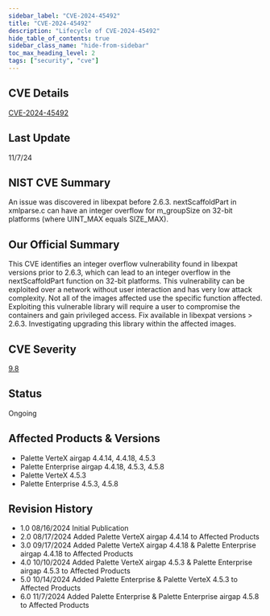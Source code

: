 ```yaml
---
sidebar_label: "CVE-2024-45492"
title: "CVE-2024-45492"
description: "Lifecycle of CVE-2024-45492"
hide_table_of_contents: true
sidebar_class_name: "hide-from-sidebar"
toc_max_heading_level: 2
tags: ["security", "cve"]
---
```


## CVE Details

[CVE-2024-45492](https://nvd.nist.gov/vuln/detail/CVE-2024-45492)

## Last Update

11/7/24

## NIST CVE Summary

An issue was discovered in libexpat before 2.6.3. nextScaffoldPart in xmlparse.c can have an integer overflow for
m_groupSize on 32-bit platforms (where UINT_MAX equals SIZE_MAX).

## Our Official Summary

This CVE identifies an integer overflow vulnerability found in libexpat versions prior to 2.6.3, which can lead to an
integer overflow in the nextScaffoldPart function on 32-bit platforms. This vulnerability can be exploited over a
network without user interaction and has very low attack complexity. Not all of the images affected use the specific
function affected. Exploiting this vulnerable library will require a user to compromise the containers and gain
privileged access. Fix available in libexpat versions > 2.6.3. Investigating upgrading this library within the affected
images.

## CVE Severity

[9.8](https://nvd.nist.gov/vuln/detail/CVE-2024-45492)

## Status

Ongoing

## Affected Products & Versions

- Palette VerteX airgap 4.4.14, 4.4.18, 4.5.3
- Palette Enterprise airgap 4.4.18, 4.5.3, 4.5.8
- Palette VerteX 4.5.3
- Palette Enterprise 4.5.3, 4.5.8

## Revision History

- 1.0 08/16/2024 Initial Publication
- 2.0 08/17/2024 Added Palette VerteX airgap 4.4.14 to Affected Products
- 3.0 09/17/2024 Added Palette VerteX airgap 4.4.18 & Palette Enterprise airgap 4.4.18 to Affected Products
- 4.0 10/10/2024 Added Palette VerteX airgap 4.5.3 & Palette Enterprise airgap 4.5.3 to Affected Products
- 5.0 10/14/2024 Added Palette Enterprise & Palette VerteX 4.5.3 to Affected Products
- 6.0 11/7/2024 Added Palette Enterprise & Palette Enterprise airgap 4.5.8 to Affected Products